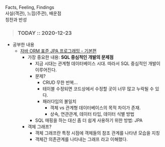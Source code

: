 Facts, Feeling, Findings  
사실(객관), 느낌(주관), 배운점  
칭찬과 반성

> ### TODAY :: 2020-12-23

* 공부한 내용
  * [자바 ORM 표준 JPA 프로그래밍 - 기본편](https://www.inflearn.com/course/ORM-JPA-Basic/lecture/21670?tab=curriculum&speed=1.5)
    - 가장 중요한 내용: **SQL 중심적인 개발의 문제점**
      - 지금 시대는 관계형 데이터베이스 시대. 따라서 SQL 중심적인 개발이 이루어진다.
      - 문제?
        - CRUD 무한 반복...
        - 테이블 수정되면 코드상에서 수정할 곳이 너무 많고 누락될 수 있다.
        - 패러다임의 불일치
          - 객체 vs 관계형 데이터베이스의 목적 차이가 존재.
          - 상속, 연관관계, 데이터 타입, 데이터 식별 방법
      - SQL 매핑을 하는 대신 좀 더 쉽게 사용하기 위한 방법: JPA
    - 객체 그래프?
      - 객체 그래프란 특정 시점에 객체들의 참조 관계를 나타낸 모습을 지칭
      - 객체간 의존관계를 나타내는 그래프 라고 이해했다.
